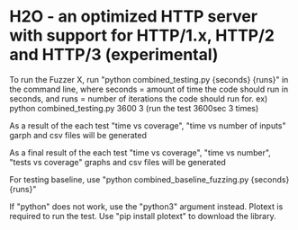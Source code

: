 H2O - an optimized HTTP server with support for HTTP/1.x, HTTP/2 and HTTP/3 (experimental)
===

To run the Fuzzer X, run "python combined_testing.py {seconds} {runs}" in the command line, where seconds = amount of time the code should run in seconds, and runs = number of iterations the code should run for.
ex) python combined_testing.py 3600 3 (run the test 3600sec 3 times)

As a result of the each test "time vs coverage", "time vs number of inputs" garph and csv files will be generated

As a final result of the each test "time vs coverage", "time vs number", "tests vs coverage" graphs and csv files will be generated

For testing baseline, use "python combined_baseline_fuzzing.py {seconds} {runs}"

If "python" does not work, use the "python3" argument instead.
Plotext is required to run the test. Use "pip install plotext" to download the library.


